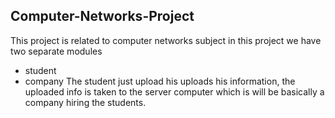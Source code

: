 ## Computer-Networks-Project
This project is related to computer networks subject in this project we have two separate modules
* student
* company
The student just upload his uploads his information, the uploaded info is taken to the server computer which is will be basically a company hiring the students. 
